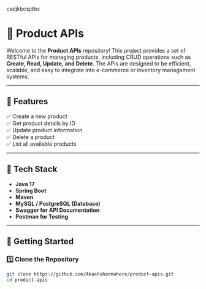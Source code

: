 csdjkbcsjdbv
# 🛒 Product APIs

Welcome to the **Product APIs** repository! This project provides a set of RESTful APIs for managing products, including CRUD operations such as **Create, Read, Update, and Delete**. The APIs are designed to be efficient, scalable, and easy to integrate into e-commerce or inventory management systems.

---

## 📌 Features
✅ Create a new product  
✅ Get product details by ID  
✅ Update product information  
✅ Delete a product  
✅ List all available products  

---

## 🔧 Tech Stack
- **Java 17**
- **Spring Boot**
- **Maven**
- **MySQL / PostgreSQL (Database)**
- **Swagger for API Documentation**
- **Postman for Testing**

---

## 🚀 Getting Started

### **1️⃣ Clone the Repository**
```sh
git clone https://github.com/Akashsharmahere/product-apis.git
cd product-apis
